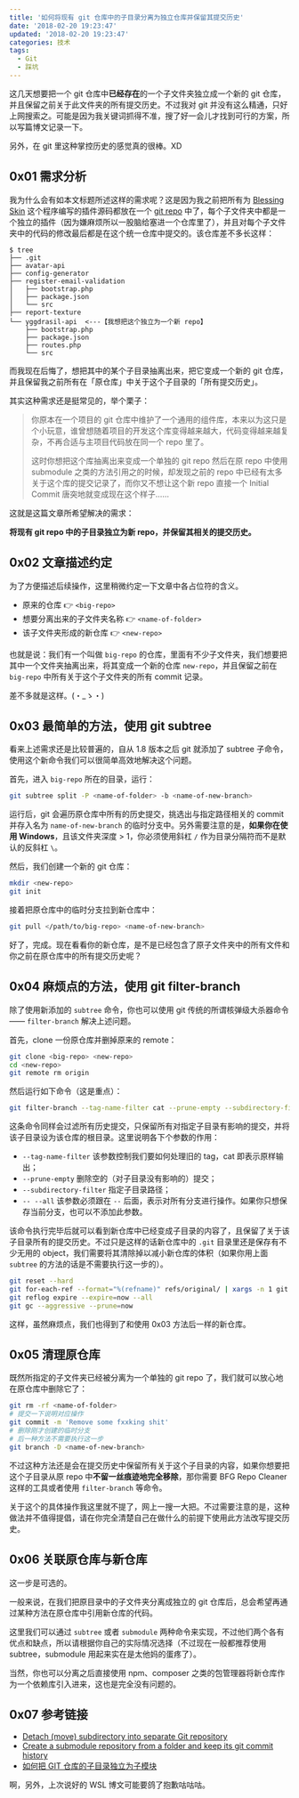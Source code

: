 ```yaml
---
title: '如何将现有 git 仓库中的子目录分离为独立仓库并保留其提交历史'
date: '2018-02-20 19:23:47'
updated: '2018-02-20 19:23:47'
categories: 技术
tags:
  - Git
  - 踩坑
---
```


这几天想要把一个 git 仓库中**已经存在**的一个子文件夹独立成一个新的 git 仓库，并且保留之前关于此文件夹的所有提交历史。不过我对 git 并没有这么精通，只好上网搜索之。可能是因为我关键词抓得不准，搜了好一会儿才找到可行的方案，所以写篇博文记录一下。

另外，在 git 里这种掌控历史的感觉真的很棒。XD

<!--more-->

## 0x01 需求分析

我为什么会有如本文标题所述这样的需求呢？这是因为我之前把所有为 [Blessing Skin](https://github.com/prinsss/blessing-skin-server) 这个程序编写的插件源码都放在一个 [git repo](https://github.com/prinsss/blessing-skin-plugins) 中了，每个子文件夹中都是一个独立的插件（因为嫌麻烦所以一股脑给塞进一个仓库里了），并且对每个子文件夹中的代码的修改最后都是在这个统一仓库中提交的。该仓库差不多长这样：

```text
$ tree
├── .git
├── avatar-api
├── config-generator
├── register-email-validation
│   ├── bootstrap.php
│   ├── package.json
│   └── src
├── report-texture
└── yggdrasil-api  <---【我想把这个独立为一个新 repo】
    ├── bootstrap.php
    ├── package.json
    ├── routes.php
    └── src
```
而我现在后悔了，想把其中的某个子目录抽离出来，把它变成一个新的 git 仓库，并且保留我之前所有在「原仓库」中关于这个子目录的「所有提交历史」。

其实这种需求还是挺常见的，举个栗子：

> 你原本在一个项目的 git 仓库中维护了一个通用的组件库，本来以为这只是个小玩意，谁曾想随着项目的开发这个库变得越来越大，代码变得越来越复杂，不再合适与主项目代码放在同一个 repo 里了。
>
> 这时你想把这个库抽离出来变成一个单独的 git repo 然后在原 repo 中使用 submodule 之类的方法引用之的时候，却发现之前的 repo 中已经有太多关于这个库的提交记录了，而你又不想让这个新 repo 直接一个 Initial Commit 唐突地就变成现在这个样子……

这就是这篇文章所希望解决的需求：

**将现有 git repo 中的子目录独立为新 repo，并保留其相关的提交历史。**

## 0x02 文章描述约定

为了方便描述后续操作，这里稍微约定一下文章中各占位符的含义。

- 原来的仓库 👉 `<big-repo>`
- 想要分离出来的子文件夹名称 👉 `<name-of-folder>`
- 该子文件夹形成的新仓库 👉 `<new-repo>`

也就是说：我们有一个叫做 `big-repo` 的仓库，里面有不少子文件夹，我们想要把其中一个文件夹抽离出来，将其变成一个新的仓库 `new-repo`，并且保留之前在 `big-repo` 中所有关于这个子文件夹的所有 commit 记录。

差不多就是这样。(・_ゝ・)

## 0x03 最简单的方法，使用 git subtree

看来上述需求还是比较普遍的，自从 1.8 版本之后 git 就添加了 subtree 子命令，使用这个新命令我们可以很简单高效地解决这个问题。

首先，进入 `big-repo` 所在的目录，运行：

```bash
git subtree split -P <name-of-folder> -b <name-of-new-branch>
```

运行后，git 会遍历原仓库中所有的历史提交，挑选出与指定路径相关的 commit 并存入名为 `name-of-new-branch` 的临时分支中。另外需要注意的是，**如果你在使用 Windows**，且该文件夹深度 > 1，你必须使用斜杠 `/` 作为目录分隔符而不是默认的反斜杠 `\`。

然后，我们创建一个新的 git 仓库：

```bash
mkdir <new-repo>
git init
```

接着把原仓库中的临时分支拉到新仓库中：

```bash
git pull </path/to/big-repo> <name-of-new-branch>
```

好了，完成。现在看看你的新仓库，是不是已经包含了原子文件夹中的所有文件和你之前在原仓库中的所有提交历史呢？

## 0x04 麻烦点的方法，使用 git filter-branch

除了使用新添加的 `subtree` 命令，你也可以使用 git 传统的所谓核弹级大杀器命令 —— `filter-branch` 解决上述问题。

首先，clone 一份原仓库并删掉原来的 remote：

```bash
git clone <big-repo> <new-repo>
cd <new-repo>
git remote rm origin
```

然后运行如下命令（这是重点）：

```bash
git filter-branch --tag-name-filter cat --prune-empty --subdirectory-filter <name-of-folder> -- --all
```

这条命令同样会过滤所有历史提交，只保留所有对指定子目录有影响的提交，并将该子目录设为该仓库的根目录。这里说明各下个参数的作用：

- `--tag-name-filter` 该参数控制我们要如何处理旧的 tag，cat 即表示原样输出；
- `--prune-empty` 删除空的（对子目录没有影响的）提交；
- `--subdirectory-filter` 指定子目录路径；
- `-- --all` 该参数必须跟在 `--` 后面，表示对所有分支进行操作。如果你只想保存当前分支，也可以不添加此参数。

该命令执行完毕后就可以看到新仓库中已经变成子目录的内容了，且保留了关于该子目录所有的提交历史。不过只是这样的话新仓库中的 `.git` 目录里还是保存有不少无用的 object，我们需要将其清除掉以减小新仓库的体积（如果你用上面 `subtree` 的方法的话是不需要执行这一步的）。

```bash
git reset --hard
git for-each-ref --format="%(refname)" refs/original/ | xargs -n 1 git update-ref -d
git reflog expire --expire=now --all
git gc --aggressive --prune=now
```

这样，虽然麻烦点，我们也得到了和使用 0x03 方法后一样的新仓库。

## 0x05 清理原仓库

既然所指定的子文件夹已经被分离为一个单独的 git repo 了，我们就可以放心地在原仓库中删除它了：

```bash
git rm -rf <name-of-folder>
# 提交一下说明对应操作
git commit -m 'Remove some fxxking shit'
# 删除刚才创建的临时分支
# 后一种方法不需要执行这一步
git branch -D <name-of-new-branch>
```

不过这种方法还是会在提交历史中保留所有关于这个子目录的内容，如果你想要把这个子目录从原 repo 中**不留一丝痕迹地完全移除**，那你需要 BFG Repo Cleaner 这样的工具或者使用 `filter-branch` 等命令。

关于这个的具体操作我这里就不提了，网上一搜一大把。不过需要注意的是，这种做法并不值得提倡，请在你完全清楚自己在做什么的前提下使用此方法改写提交历史。

## 0x06 关联原仓库与新仓库

这一步是可选的。

一般来说，在我们把原目录中的子文件夹分离成独立的 git 仓库后，总会希望再通过某种方法在原仓库中引用新仓库的代码。

这里我们可以通过 `subtree` 或者 `submodule` 两种命令来实现，不过他们两个各有优点和缺点，所以请根据你自己的实际情况选择（不过现在一般都推荐使用 subtree，submodule 用起来实在是太他妈的蛋疼了）。

当然，你也可以分离之后直接使用 npm、composer 之类的包管理器将新仓库作为一个依赖库引入进来，这也是完全没有问题的。

## 0x07 参考链接

- [Detach (move) subdirectory into separate Git repository](https://stackoverflow.com/questions/359424/detach-move-subdirectory-into-separate-git-repository)
- [Create a submodule repository from a folder and keep its git commit history](https://stackoverflow.com/questions/17413493/create-a-submodule-repository-from-a-folder-and-keep-its-git-commit-history)
- [如何把 GIT 仓库的子目录独立为子模块](http://graycarl.me/blog/make-a-directory-into-git-submodule)


啊，另外，上次说好的 WSL 博文可能要鸽了抱歉咕咕咕。
